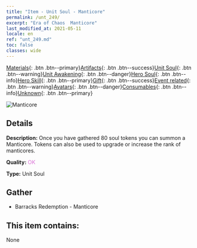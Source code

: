 ```yaml
---
title: "Item - Unit Soul - Manticore"
permalink: /unt_249/
excerpt: "Era of Chaos  Manticore"
last_modified_at: 2021-05-11
locale: en
ref: "unt_249.md"
toc: false
classes: wide
---
```

 [Materials](/Items/){: .btn .btn--primary}[Artifacts](/Items/Artifacts/){: .btn .btn--success}[Unit Soul](/Items/UnitSoul/){: .btn .btn--warning}[Unit Awakening](/Items/UnitAwakening/){: .btn .btn--danger}[Hero Soul](/Items/HeroSoul/){: .btn .btn--info}[Hero Skill](/Items/HeroSkill/){: .btn .btn--primary}[Gift](/Items/Gift/){: .btn .btn--success}[Event related](/Items/Events/){: .btn .btn--warning}[Avatars](/Items/Avatars/){: .btn .btn--danger}[Consumables](/Items/Consumables/){: .btn .btn--info}[Unknown](/Items/Unknown/){: .btn .btn--primary}

 ![Manticore](/images/u/ti_shixie.jpg)

## Details
 **Description:** Once you have gathered 80 soul tokens you can summon a Manticore. Tokens can also be used to upgrade or increase the rank of manticores.

 **Quality:** <span style="color: #DA70D6">OK</span>

 **Type:** Unit Soul

## Gather

*    Barracks Redemption - Manticore 

## This item contains:

  None

